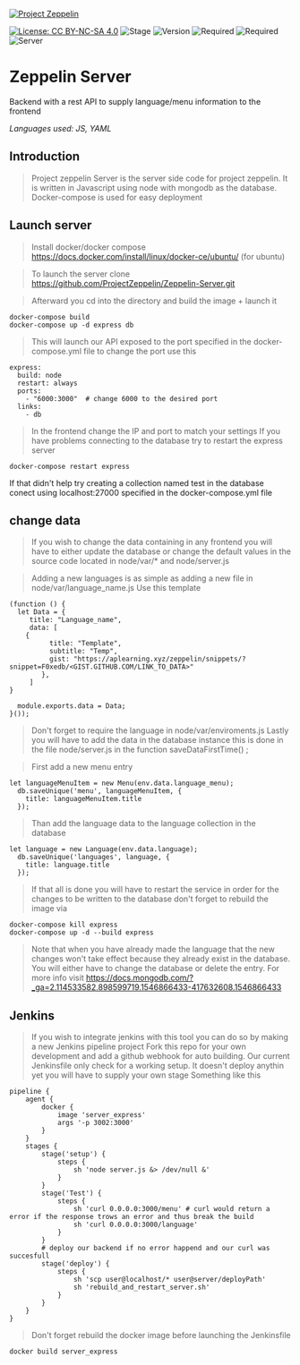[![Project Zeppelin](https://raw.githubusercontent.com/MattZK/ProjectZeppelin/master/src/img/project-zeppelin-readme.png)](https://mattzk.github.io/ProjectZeppelin)

[![License: CC BY-NC-SA 4.0](https://img.shields.io/badge/License-CC%20BY--NC--SA%204.0-lightgrey.svg)](https://creativecommons.org/licenses/by-nc-sa/4.0/)
![Stage](https://img.shields.io/badge/Stage-Beta-orange.svg)
![Version](https://img.shields.io/badge/Version-1.0-green.svg)
![Required](https://img.shields.io/badge/Requires-Docker-orange.svg)
![Required](https://img.shields.io/badge/Requires-DockerCompose-orange.svg)
![Server](https://img.shields.io/badge/Server-JS-green.svg)
# Zeppelin Server
Backend with a rest API to supply language/menu information to the frontend 

*Languages used:  JS, YAML*


## Introduction

> Project zeppelin Server is the server side code for project zeppelin. It is written in Javascript using node with mongodb as the database.
Docker-compose is used for easy deployment

## Launch server

> Install docker/docker compose https://docs.docker.com/install/linux/docker-ce/ubuntu/ (for ubuntu)

> To launch the server clone https://github.com/ProjectZeppelin/Zeppelin-Server.git

> Afterward you cd into the directory and build the image + launch it

```
docker-compose build
docker-compose up -d express db
```

> This will launch our API exposed to the port specified in the docker-compose.yml file to change the port use this

```
express: 
  build: node
  restart: always
  ports:
    - "6000:3000"  # change 6000 to the desired port
  links:
    - db
```

> In the frontend change the IP and port to match your settings
If you have problems connecting to the database try to restart the express server
```
docker-compose restart express
```
If that didn't help try creating a collection named test in the database conect using localhost:27000 specified in the docker-compose.yml file


## change data

> If you wish to change the data containing in any frontend you will have to either update the database or change the default values in the source code located in node/var/* and node/server.js

> Adding a new languages is as simple as adding a new file in node/var/language_name.js
Use this template

```
(function () {
  let Data = {
     title: "Language_name",
     data: [  
    {
          title: "Template",
          subtitle: "Temp",
          gist: "https://aplearning.xyz/zeppelin/snippets/?snippet=F0xedb/<GIST.GITHUB.COM/LINK_TO_DATA>"
        },
     ]   
}

  module.exports.data = Data;
}());
```

> Don't forget to require the language in node/var/enviroments.js
Lastly you will have to add the data in the database instance
this is done in the file node/server.js
in the function saveDataFirstTime() ;

> First add a new menu entry 

```
let languageMenuItem = new Menu(env.data.language_menu);
  db.saveUnique('menu', languageMenuItem, {
    title: languageMenuItem.title
  });
```

>Than add the language data to the language collection in the database

```
let language = new Language(env.data.language);
  db.saveUnique('languages', language, {
    title: language.title
  });
```

> If that all is done you will have to restart the service in order for the changes to be written to the database don't forget to rebuild the image via
```
docker-compose kill express
docker-compose up -d --build express
```

> Note that when you have already made the language that the new changes won't take effect because they already exist in the database. You will either have to change the database or delete the entry.
For more info visit https://docs.mongodb.com/?_ga=2.114533582.898599719.1546866433-417632608.1546866433

## Jenkins

> If you wish to integrate jenkins with this tool you can do so by making a new Jenkins pipeline project
Fork this repo for your own development and add a github webhook for auto building.
Our current Jenkinsfile only check for a working setup. It doesn't deploy anythin yet you will have to supply your own stage
Something like this


```
pipeline {
    agent {
        docker {
            image 'server_express' 
            args '-p 3002:3000' 
        }
    }
    stages {
        stage('setup') { 
            steps {
                sh 'node server.js &> /dev/null &'
            }
        }
        stage('Test') {
            steps {
                sh 'curl 0.0.0.0:3000/menu' # curl would return a error if the response trows an error and thus break the build
                sh 'curl 0.0.0.0:3000/language'
            }
        }
        # deploy our backend if no error happend and our curl was succesfull
        stage('deploy') { 
            steps {
                sh 'scp user@localhost/* user@server/deployPath'
                sh 'rebuild_and_restart_server.sh'
            }
        }
    }
}

```

> Don't forget rebuild the docker image before launching the Jenkinsfile

```
docker build server_express
```



